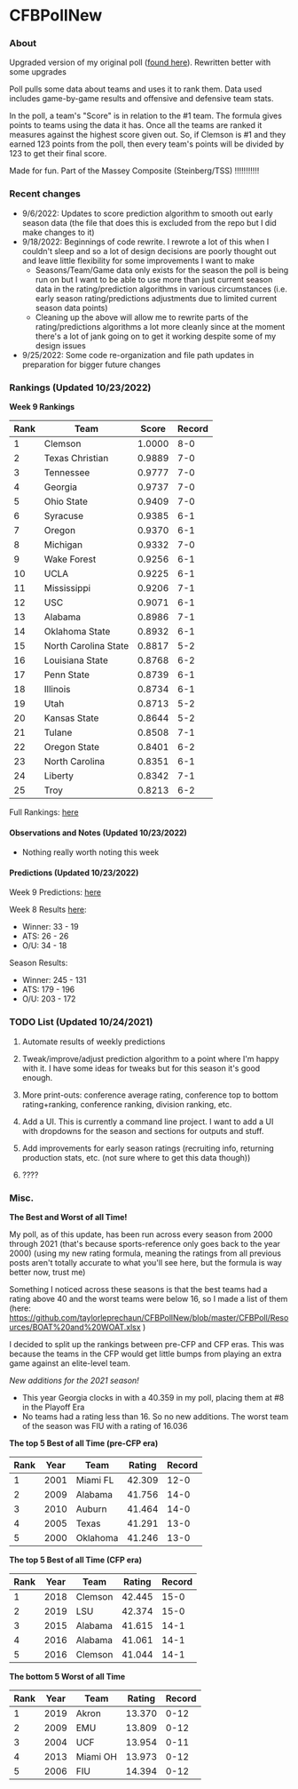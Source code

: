 # CFBPollNew

### About

Upgraded version of my original poll ([found here](https://github.com/taylorleprechaun/CFBPoll)).  Rewritten better with some upgrades

Poll pulls some data about teams and uses it to rank them.  Data used includes game-by-game results and offensive and defensive team stats.

In the poll, a team's "Score" is in relation to the #1 team.  The formula gives points to teams using the data it has.  Once all the teams are ranked it measures against the highest score given out.  So, if Clemson is #1 and they earned 123 points from the poll, then every team's points will be divided by 123 to get their final score.

Made for fun.  Part of the Massey Composite (Steinberg/TSS) !!!!!!!!!!!

### Recent changes

* 9/6/2022: Updates to score prediction algorithm to smooth out early season data (the file that does this is excluded from the repo but I did make changes to it)
* 9/18/2022: Beginnings of code rewrite. I rewrote a lot of this when I couldn't sleep and so a lot of design decisions are poorly thought out and leave little flexibility for some improvements I want to make
    * Seasons/Team/Game data only exists for the season the poll is being run on but I want to be able to use more than just current season data in the rating/prediction algorithms in various circumstances (i.e. early season rating/predictions adjustments due to limited current season data points)
	* Cleaning up the above will allow me to rewrite parts of the rating/predictions algorithms a lot more cleanly since at the moment there's a lot of jank going on to get it working despite some of my design issues
* 9/25/2022: Some code re-organization and file path updates in preparation for bigger future changes

### Rankings (Updated 10/23/2022)

**Week 9 Rankings**

Rank | Team | Score | Record
---|---|---|---
1 | Clemson | 1.0000 | 8-0
2 | Texas Christian | 0.9889 | 7-0
3 | Tennessee | 0.9777 | 7-0
4 | Georgia | 0.9737 | 7-0
5 | Ohio State | 0.9409 | 7-0
6 | Syracuse | 0.9385 | 6-1
7 | Oregon | 0.9370 | 6-1
8 | Michigan | 0.9332 | 7-0
9 | Wake Forest | 0.9256 | 6-1
10 | UCLA | 0.9225 | 6-1
11 | Mississippi | 0.9206 | 7-1
12 | USC | 0.9071 | 6-1
13 | Alabama | 0.8986 | 7-1
14 | Oklahoma State | 0.8932 | 6-1
15 | North Carolina State | 0.8817 | 5-2
16 | Louisiana State | 0.8768 | 6-2
17 | Penn State | 0.8739 | 6-1
18 | Illinois | 0.8734 | 6-1
19 | Utah | 0.8713 | 5-2
20 | Kansas State | 0.8644 | 5-2
21 | Tulane | 0.8508 | 7-1
22 | Oregon State | 0.8401 | 6-2
23 | North Carolina | 0.8351 | 6-1
24 | Liberty | 0.8342 | 7-1
25 | Troy | 0.8213 | 6-2

Full Rankings: [here](https://github.com/taylorleprechaun/CFBPollNew/blob/master/CFBPoll/PreviousPolls/2022/2022-Week%2009.md)

#### Observations and Notes (Updated 10/23/2022)

* Nothing really worth noting this week

#### Predictions (Updated 10/23/2022)

Week 9 Predictions: [here](https://github.com/taylorleprechaun/CFBPollNew/blob/master/CFBPoll/PreviousPolls/2022/Predictions/2022-Week%2009.md)

Week 8 Results [here](https://github.com/taylorleprechaun/CFBPollNew/blob/master/CFBPoll/PreviousPolls/2022/Predictions/2022-Week%2008.md):
* Winner: 33 - 19
* ATS: 26 - 26
* O/U: 34 - 18

Season Results:
* Winner: 245 - 131
* ATS: 179 - 196
* O/U: 203 - 172
 
### TODO List (Updated 10/24/2021)

1. Automate results of weekly predictions

2. Tweak/improve/adjust prediction algorithm to a point where I'm happy with it.  I have some ideas for tweaks but for this season it's good enough.

3. More print-outs: conference average rating, conference top to bottom rating+ranking, conference ranking, division ranking, etc.

4. Add a UI.  This is currently a command line project.  I want to add a UI with dropdowns for the season and sections for outputs and stuff.
	
5. Add improvements for early season ratings (recruiting info, returning production stats, etc. (not sure where to get this data though))

6. ????

### Misc.

**The Best and Worst of all Time!**

My poll, as of this update, has been run across every season from 2000 through 2021 (that's because sports-reference only goes back to the year 2000) (using my new rating formula, meaning the ratings from all previous posts aren't totally accurate to what you'll see here, but the formula is way better now, trust me)

Something I noticed across these seasons is that the best teams had a rating above 40 and the worst teams were below 16, so I made a list of them (here: https://github.com/taylorleprechaun/CFBPollNew/blob/master/CFBPoll/Resources/BOAT%20and%20WOAT.xlsx )

I decided to split up the rankings between pre-CFP and CFP eras.  This was because the teams in the CFP would get little bumps from playing an extra game against an elite-level team.

*New additions for the 2021 season!*

* This year Georgia clocks in with a 40.359 in my poll, placing them at #8 in the Playoff Era
* No teams had a rating less than 16.  So no new additions.  The worst team of the season was FIU with a rating of 16.036

**The top 5 Best of all Time (pre-CFP era)**

Rank | Year | Team | Rating | Record
---|---|---|---|---
1 | 2001 | Miami FL | 42.309 | 12-0
2 | 2009 | Alabama | 41.756 | 14-0
3 | 2010 | Auburn | 41.464 | 14-0
4 | 2005 | Texas | 41.291 | 13-0
5 | 2000 | Oklahoma | 41.246 | 13-0

**The top 5 Best of all Time (CFP era)**

Rank | Year | Team | Rating | Record
---|---|---|---|---
1 | 2018 | Clemson | 42.445 | 15-0
2 | 2019 | LSU | 42.374 | 15-0
3 | 2015 | Alabama | 41.615 | 14-1
4 | 2016 | Alabama | 41.061 | 14-1
5 | 2016 | Clemson | 41.044 | 14-1

**The bottom 5 Worst of all Time**

Rank | Year | Team | Rating | Record
---|---|---|---|---
1 | 2019 | Akron | 13.370 | 0-12
2 | 2009 | EMU | 13.809 | 0-12
3 | 2004 | UCF | 13.954 | 0-11
4 | 2013 | Miami OH | 13.973 | 0-12
5 | 2006 | FIU | 14.394 | 0-12
